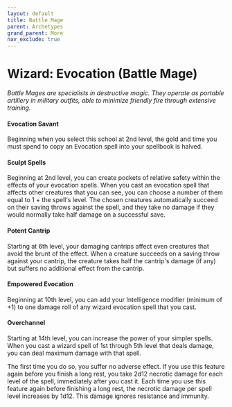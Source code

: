 ```yaml
---
layout: default
title: Battle Mage
parent: Archetypes
grand_parent: More
nav_exclude: true
---
```


# Wizard: Evocation (Battle Mage)

_Battle Mages are specialists in destructive magic. They operate as portable artillery in military outfits, able to minimize friendly fire through extensive training._


#### Evocation Savant

Beginning when you select this school at 2nd level, the gold and time you must spend to copy an Evocation spell into your spellbook is halved.


#### Sculpt Spells

Beginning at 2nd level, you can create pockets of relative safety within the effects of your evocation spells. When you cast an evocation spell that affects other creatures that you can see, you can choose a number of them equal to 1 + the spell's level. The chosen creatures automatically succeed on their saving throws against the spell, and they take no damage if they would normally take half damage on a successful save.


#### Potent Cantrip

Starting at 6th level, your damaging cantrips affect even creatures that avoid the brunt of the effect. When a creature succeeds on a saving throw against your cantrip, the creature takes half the cantrip's damage (if any) but suffers no additional effect from the cantrip.


#### Empowered Evocation

Beginning at 10th level, you can add your Intelligence modifier (minimum of +1) to one damage roll of any wizard evocation spell that you cast.


#### Overchannel

Starting at 14th level, you can increase the power of your simpler spells. When you cast a wizard spell of 1st through 5th level that deals damage, you can deal maximum damage with that spell.

The first time you do so, you suffer no adverse effect. If you use this feature again before you finish a long rest, you take 2d12 necrotic damage for each level of the spell, immediately after you cast it. Each time you use this feature again before finishing a long rest, the necrotic damage per spell level increases by 1d12. This damage ignores resistance and immunity.